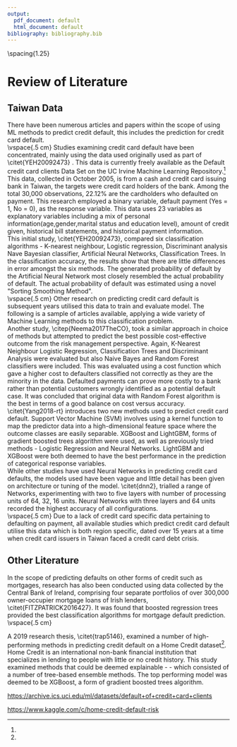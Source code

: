 ```yaml
---
output:
  pdf_document: default
  html_document: default
bibliography: bibliography.bib  
---
```

\spacing{1.25}
# Review of Literature  

## Taiwan Data

There have been numerous articles and  papers within the scope of using ML methods to predict credit default, this includes the prediction for credit card default.  
\vspace{.5 cm}
Studies examining credit card default have been concentrated, mainly using the data used originally used as part of \citet{YEH20092473} . This data is currently freely available as the Default credit card clients Data Set on the UC Irvine Machine Learning Repository.[^uci] This data, collected in October 2005, is from a cash and credit card issuing bank in Taiwan, the targets were credit card holders of the bank. Among the total 30,000 observations, 22.12% are the cardholders who defaulted on payment. This research employed a binary variable, default payment (Yes = 1, No = 0), as the response variable. This data uses 23 variables as explanatory variables including a mix of personal information(age,gender,marital status and education level), amount of credit given, historical bill statements, and historical payment information.  
This initial study, \citet{YEH20092473}, compared six classification algorithms - K-nearest neighbour, Logistic regression, Discriminant analysis Nave Bayesian classifier, Artificial Neural Networks, Classification Trees. In the classification accuracy, the results show that there are little differences in error amongst the six methods. The generated probability of default by the Artificial Neural Network most closely resembled the actual probability of default. The actual probability of default was estimated using a novel "Sorting Smoothing Method".  
\vspace{.5 cm}
Other research on predicting credit card default is subsequent years utilised this data to train and evaluate model. The following is a sample of articles available, applying a wide variety of Machine Learning methods to this classification problem.  
Another study, \citep{Neema2017TheCO}, took a similar approach in choice of methods but attempted to predict the best possible cost-effective outcome from the risk management perspective. Again, K-Nearest Neighbour Logistic Regression, Classification Trees and Discriminant Analysis were evaluated but also Naive Bayes and Random Forest classifiers were included. This was evaluated using a cost function which gave a higher cost to defaulters classified not correctly as they are the minority in the data. Defaulted payments can prove more costly to a bank rather than potential customers wrongly identified as a potential default case. It was concluded that original data with Random Forest algorithm is the best in terms of a good balance on cost versus accuracy.  
\citet{Yang2018-rt} introduces two new methods used to predict credit card default. Support Vector Machine (SVM) involves using a kernel function to map the predictor data into a high-dimensional feature space where the outcome classes are easily separable. XGBoost and LightGBM, forms of gradient boosted trees algorithm were used, as well as previously tried methods - Logistic Regression and Neural Networks. LightGBM and XGBoost were both deemed to have the best performance in the prediction of categorical response variables.     
While other studies have used Neural Networks in predicting credit card defaults, the models used have been vague and little detail has been given on architecture or tuning of the model. \citet{dnn2}, trialled a range of Networks, experimenting with two to five layers with number of processing units of 64, 32, 16 units. Neural Networks with three layers and 64 units recorded the highest accuracy of all configurations.  
\vspace{.5 cm}
Due to a lack of credit card specific data pertaining to defaulting on payment, all available studies which predict credit card default utilise this data which is both region specific, dated over 15 years at a time when credit card issuers in Taiwan faced a credit card debt crisis.

## Other Literature

In the scope of predicting defaults on other forms of credit such as mortgages, research has also been conducted using data collected by the Central Bank of Ireland, comprising four separate portfolios of over 300,000 owner-occupier mortgage loans of Irish lenders, \citet{FITZPATRICK2016427}. It was found that boosted regression trees provided the best classification algorithms for mortgage default prediction.
\vspace{.5 cm}  

A 2019 research thesis, \citet{trap5146}, examined a number of high-performing methods in predicting credit default on a Home Credit dataset[^hc]. Home Credit is an international non-bank financial institution that specializes in lending to people with little or no credit history. This study examined methods that could be deemed explainable - - which consisted of a number of tree-based ensemble methods. The top performing model was deemed to be XGBoost, a form of gradient boosted trees algorithm.   

[^uci]: 
https://archive.ics.uci.edu/ml/datasets/default+of+credit+card+clients  

[^hc]: 
https://www.kaggle.com/c/home-credit-default-risk
